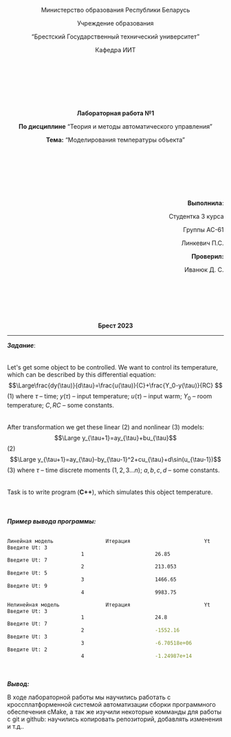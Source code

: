 <p align="center"> Министерство образования Республики Беларусь</p>
<p align="center">Учреждение образования</p>
<p align="center">“Брестский Государственный технический университет”</p>
<p align="center">Кафедра ИИТ</p>
<br><br><br><br><br><br>
<p align="center"><strong>Лабораторная работа №1</strong></p>
<p align="center"><strong>По дисциплине</strong> “Теория и методы автоматического управления”</p>
<p align="center"><strong>Тема:</strong> “Моделирования температуры объекта”</p>
<br><br><br><br><br><br>
<p align="right"><strong>Выполнила</strong>:</p>
<p align="right">Студентка 3 курса</p>
<p align="right">Группы АС-61</p>
<p align="right">Линкевич П.С.</p>
<p align="right"><strong>Проверил:</strong></p>
<p align="right">Иванюк Д. С.</p>
<br><br><br><br><br>
<p align="center"><strong>Брест 2023</strong></p>

---

***Задание***:
<br><br><br>
Let's get some object to be controlled. We want to control its temperature, which can be described by this differential equation:
$$\Large\frac{dy(\tau)}{d\tau}=\frac{u(\tau)}{C}+\frac{Y_0-y(\tau)}{RC} $$ (1)
where $\tau$ – time; $y(\tau)$ – input temperature; $u(\tau)$ – input warm; $Y_0$ – room temperature; $C,RC$ – some constants.
<br><br><br>
After transformation we get these linear (2) and nonlinear (3) models:
$$\Large y_{\tau+1}=ay_{\tau}+bu_{\tau}$$ (2)
$$\Large y_{\tau+1}=ay_{\tau}-by_{\tau-1}^2+cu_{\tau}+d\sin(u_{\tau-1})$$ (3)
where $\tau$ – time discrete moments ($1,2,3{\dots}n$); $a,b,c,d$ – some constants.
<br><br><br>
Task is to write program (**С++**), which simulates this object temperature.
<br><br><br><br>
***Пример вывода программы:***
<br><br>
``` bash
Линейная модель                 Итерация                        Yt
Введите Ut: 3
                        1                       26.85
Введите Ut: 7
                        2                       213.053
Введите Ut: 5
                        3                       1466.65
Введите Ut: 9
                        4                       9983.75

Нелинейная модель               Итерация                        Yt
Введите Ut: 3
                        1                       24.8
Введите Ut: 7
                        2                       -1552.16
Введите Ut: 3
                        3                       -6.70518e+06
Введите Ut: 2
                        4                       -1.24987e+14
```
<br><br>
<strong><em>Вывод:</em></strong>
 <p>В ходе лабораторной работы мы научились работать с кроссплатформенной системой автоматизации сборки программного обеспечения cMake, а так же изучили некоторые комманды для работы с git и github: научились копировать репозиторий, добавлять изменения и т.д.. </p>

